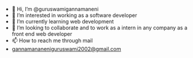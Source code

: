 - 👋 Hi, I’m @guruswamigannamaneni
- 👀 I’m interested in working as a software developer
- 🌱 I’m currently learning web development
- 💞️ I’m looking to collaborate and to work as a intern in any company as a front end web developer
- 📫 How to reach me through mail
- gannamananeniguruswami2002@gmail.com

<!---
guruswamigannamaneni/guruswamigannamaneni is a ✨ special ✨ repository because its `README.md` (this file) appears on your GitHub profile.
You can click the Preview link to take a look at your changes.
--->
